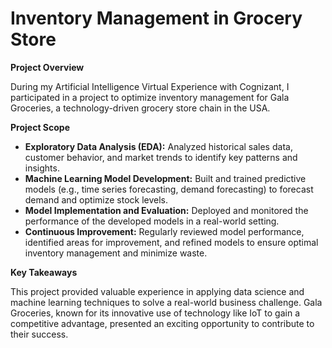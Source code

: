 # Inventory Management in Grocery Store


**Project Overview**

During my Artificial Intelligence Virtual Experience with Cognizant, I participated in a project to optimize inventory management for Gala Groceries, a technology-driven grocery store chain in the USA. 

**Project Scope**

* **Exploratory Data Analysis (EDA):** Analyzed historical sales data, customer behavior, and market trends to identify key patterns and insights.
* **Machine Learning Model Development:** Built and trained predictive models (e.g., time series forecasting, demand forecasting) to forecast demand and optimize stock levels.
* **Model Implementation and Evaluation:** Deployed and monitored the performance of the developed models in a real-world setting.
* **Continuous Improvement:** Regularly reviewed model performance, identified areas for improvement, and refined models to ensure optimal inventory management and minimize waste.

**Key Takeaways**

This project provided valuable experience in applying data science and machine learning techniques to solve a real-world business challenge. Gala Groceries, known for its innovative use of technology like IoT to gain a competitive advantage, presented an exciting opportunity to contribute to their success.
